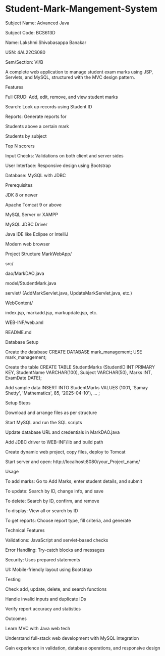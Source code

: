 # Student-Mark-Mangement-System

Subject Name: Advanced Java

Subject Code: BCS613D

Name: Lakshmi Shivabasappa Banakar

USN: 4AL22CS080

Sem/Section: VI/B



A complete web application to manage student exam marks using JSP, Servlets, and MySQL, structured with the MVC design pattern.

Features

Full CRUD: Add, edit, remove, and view student marks

Search: Look up records using Student ID

Reports: Generate reports for

Students above a certain mark

Students by subject

Top N scorers

Input Checks: Validations on both client and server sides

User Interface: Responsive design using Bootstrap

Database: MySQL with JDBC

Prerequisites

JDK 8 or newer

Apache Tomcat 9 or above

MySQL Server or XAMPP

MySQL JDBC Driver

Java IDE like Eclipse or IntelliJ

Modern web browser

Project Structure
MarkWebApp/

src/

dao/MarkDAO.java

model/StudentMark.java

servlet/ (AddMarkServlet.java, UpdateMarkServlet.java, etc.)

WebContent/

index.jsp, markadd.jsp, markupdate.jsp, etc.

WEB-INF/web.xml

README.md

Database Setup

Create the database
CREATE DATABASE mark_management;
USE mark_management;

Create the table
CREATE TABLE StudentMarks (StudentID INT PRIMARY KEY, StudentName VARCHAR(100), Subject VARCHAR(50), Marks INT, ExamDate DATE);

Add sample data
INSERT INTO StudentMarks VALUES (1001, 'Samay Shetty', 'Mathematics', 85, '2025-04-10'), ... ;

Setup Steps

Download and arrange files as per structure

Start MySQL and run the SQL scripts

Update database URL and credentials in MarkDAO.java

Add JDBC driver to WEB-INF/lib and build path

Create dynamic web project, copy files, deploy to Tomcat

Start server and open: http://localhost:8080/your_Project_name/

Usage

To add marks: Go to Add Marks, enter student details, and submit

To update: Search by ID, change info, and save

To delete: Search by ID, confirm, and remove

To display: View all or search by ID

To get reports: Choose report type, fill criteria, and generate

Technical Features

Validations: JavaScript and servlet-based checks

Error Handling: Try-catch blocks and messages

Security: Uses prepared statements

UI: Mobile-friendly layout using Bootstrap

Testing

Check add, update, delete, and search functions

Handle invalid inputs and duplicate IDs

Verify report accuracy and statistics

Outcomes

Learn MVC with Java web tech

Understand full-stack web development with MySQL integration

Gain experience in validation, database operations, and responsive design
